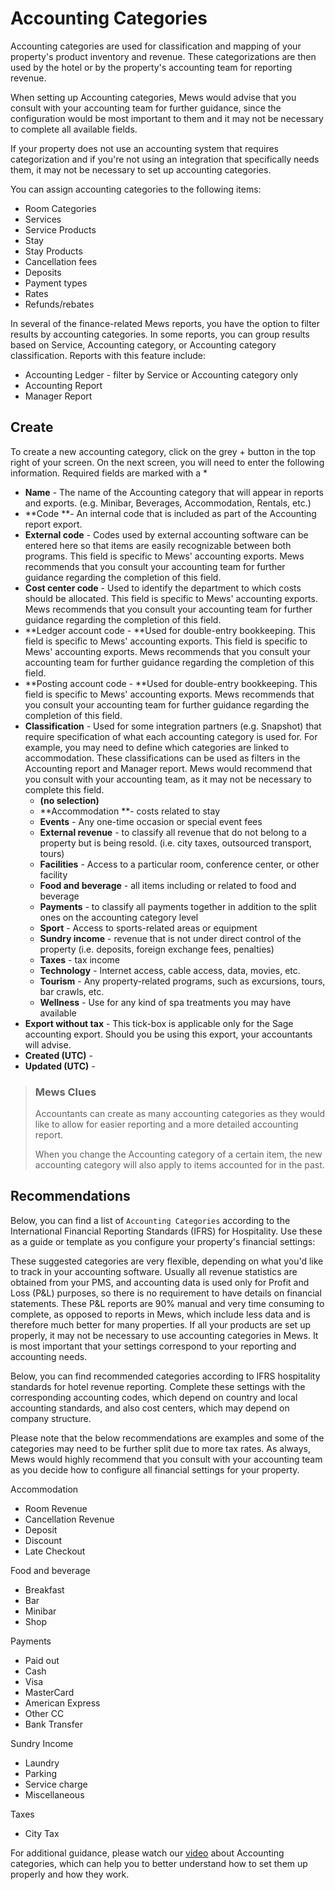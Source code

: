 # Accounting Categories

Accounting categories are used for classification and mapping of your property's product inventory and revenue. These categorizations are then used by the hotel or by the property's accounting team for reporting revenue.

When setting up Accounting categories, Mews would advise that you consult with your accounting team for further guidance, since the configuration would be most important to them and it may not be necessary to complete all available fields.

If your property does not use an accounting system that requires categorization and if you're not using an integration that specifically needs them, it may not be necessary to set up accounting categories.

You can assign accounting categories to the following items:

* Room Categories
* Services
* Service Products
* Stay
* Stay Products
* Cancellation fees
* Deposits
* Payment types
* Rates
* Refunds/rebates

In several of the finance-related Mews reports, you have the option to filter results by accounting categories. In some reports, you can group results based on Service, Accounting category, or Accounting category classification. Reports with this feature include:

* Accounting Ledger - filter by Service or Accounting category only
* Accounting Report
* Manager Report

## Create

To create a new accounting category, click on the grey + button in the top right of your screen. On the next screen, you will need to enter the following information. Required fields are marked with a \*

* **Name** - The name of the Accounting category that will appear in reports and exports. \(e.g. Minibar, Beverages, Accommodation, Rentals, etc.\)
* **Code **- An internal code that is included as part of the Accounting report export.
* **External code** - Codes used by external accounting software can be entered here so that items are easily recognizable between both programs. This field is specific to Mews' accounting exports. Mews recommends that you consult your accounting team for further guidance regarding the completion of this field.
* **Cost center code** - Used to identify the department to which costs should be allocated. This field is specific to Mews' accounting exports. Mews recommends that you consult your accounting team for further guidance regarding the completion of this field.
* **Ledger account code - **Used for double-entry bookkeeping. This field is specific to Mews' accounting exports. This field is specific to Mews' accounting exports. Mews recommends that you consult your accounting team for further guidance regarding the completion of this field.
* **Posting account code - **Used for double-entry bookkeeping. This field is specific to Mews' accounting exports. Mews recommends that you consult your accounting team for further guidance regarding the completion of this field.
* **Classification** - Used for some integration partners \(e.g. Snapshot\) that require specification of what each accounting category is used for. For example, you may need to define which categories are linked to accommodation. These classifications can be used as filters in the Accounting report and Manager report. Mews would recommend that you consult with your accounting team, as it may not be necessary to complete this field.
  * **\(no selection\)**
  * **Accommodation **- costs related to stay
  * **Events** - Any one-time occasion or special event fees
  * **External revenue** - to classify all revenue that do not belong to a property but is being resold. \(i.e. city taxes, outsourced transport, tours\)
  * **Facilities** - Access to a particular room, conference center, or other facility
  * **Food and beverage** - all items including or related to food and beverage
  * **Payments** - to classify all payments together in addition to the split ones on the accounting category level
  * **Sport** - Access to sports-related areas or equipment
  * **Sundry income** - revenue that is not under direct control of the property \(i.e. deposits, foreign exchange fees, penalties\)
  * **Taxes** - tax income
  * **Technology** - Internet access, cable access, data, movies, etc. 
  * **Tourism** - Any property-related programs, such as excursions, tours, bar crawls, etc. 
  * **Wellness** - Use for any kind of spa treatments you may have available
* **Export without tax** - This tick-box is applicable only for the Sage accounting export. Should you be using this export, your accountants will advise.
* **Created \(UTC\)** - 
* **Updated \(UTC\)** - 

> ### Mews Clues
>
> Accountants can create as many accounting categories as they would like to allow for easier reporting and a more detailed accounting report.
>
> When you change the Accounting category of a certain item, the new accounting category will also apply to items accounted for in the past.

## Recommendations

Below, you can find a list of `Accounting Categories` according to the International Financial Reporting Standards \(IFRS\) for Hospitality. Use these as a guide or template as you configure your property's financial settings:

These suggested categories are very flexible, depending on what you'd like to track in your accounting software. Usually all revenue statistics are obtained from your PMS, and accounting data is used only for Profit and Loss \(P&L\) purposes, so there is no requirement to have details on financial statements. These P&L reports are 90% manual and very time consuming to complete, as opposed to reports in Mews, which include less data and is therefore much better for many properties. If all your products are set up properly, it may not be necessary to use accounting categories in Mews. It is most important that your settings correspond to your reporting and accounting needs.

Below, you can find recommended categories according to IFRS hospitality standards for hotel revenue reporting. Complete these settings with the corresponding accounting codes, which depend on country and local accounting standards, and also cost centers, which may depend on company structure.

Please note that the below recommendations are examples and some of the categories may need to be further split due to more tax rates. As always, Mews would highly recommend that you consult with your accounting team as you decide how to configure all financial settings for your property.

Accommodation

* Room Revenue
* Cancellation Revenue
* Deposit
* Discount
* Late Checkout

Food and beverage

* Breakfast
* Bar
* Minibar
* Shop

Payments

* Paid out
* Cash
* Visa
* MasterCard
* American Express
* Other CC
* Bank Transfer

Sundry Income

* Laundry
* Parking
* Service charge
* Miscellaneous

Taxes

* City Tax

For additional guidance, please watch our [video](https://vimeo.com/197489433) about Accounting categories, which can help you to better understand how to set them up properly and how they work.

